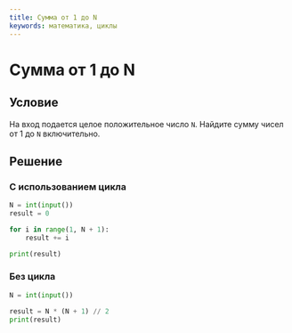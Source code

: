 ```yaml
---
title: Сумма от 1 до N
keywords: математика, циклы
---
```


# Сумма от 1 до N

## Условие

На вход подается целое положительное число `N`. Найдите сумму чисел от 1 до `N` включительно.

## Решение

### С использованием цикла

```python
N = int(input())
result = 0

for i in range(1, N + 1):
    result += i

print(result)
```

### Без цикла

```python
N = int(input())

result = N * (N + 1) // 2
print(result)
```
